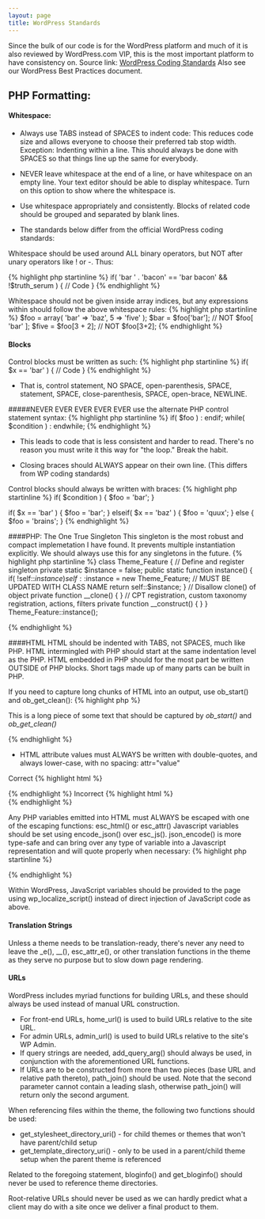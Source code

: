 ```yaml
---
layout: page
title: WordPress Standards
---
```


Since the bulk of our code is for the WordPress platform and much of it is also reviewed by WordPress.com VIP, this is the most important platform to have consistency on.
Source link: [WordPress Coding Standards](http://codex.wordpress.org/WordPress_Coding_Standards)
Also see our WordPress Best Practices document.

## PHP Formatting:

#### Whitespace:

* Always use TABS instead of SPACES to indent code:
This reduces code size and allows everyone to choose their preferred tab stop width.
Exception: Indenting within a line. This should always be done with SPACES so that things line up the same for everybody.

* NEVER leave whitespace at the end of a line, or have whitespace on an empty line.
Your text editor should be able to display whitespace. Turn on this option to show where the whitespace is.

* Use whitespace appropriately and consistently. Blocks of related code should be grouped and separated by blank lines.

* The standards below differ from the official WordPress coding standards:

Whitespace should be used around ALL binary operators, but NOT after unary operators like ! or -. Thus:

{% highlight php startinline %}
if( 'bar ' . 'bacon' == 'bar bacon' && !$truth_serum ) {
  // Code
}
{% endhighlight %}


Whitespace should not be given inside array indices, but any expressions within should follow the above whitespace rules:
{% highlight php startinline %}
$foo = array( 'bar' => 'baz', 5 => 'five' );
$bar = $foo['bar'];  // NOT $foo[ 'bar' ];
$five = $foo[3 + 2]; // NOT $foo[3+2];
{% endhighlight %}

#### Blocks
Control blocks must be written as such:
{% highlight php startinline %}
if( $x == 'bar' ) {
  // Code
}
{% endhighlight %}

* That is, control statement, NO SPACE, open-parenthesis, SPACE, statement, SPACE, close-parenthesis, SPACE, open-brace, NEWLINE.

#####NEVER EVER EVER EVER EVER use the alternate PHP control statement syntax:
{% highlight php startinline %}
if( $foo ) :
endif;
while( $condition ) :
endwhile;
{% endhighlight %}

* This leads to code that is less consistent and harder to read. There's no reason you must write it this way for "the loop." Break the habit.

* Closing braces should ALWAYS appear on their own line. (This differs from WP coding standards)

Control blocks should always be written with braces:
{% highlight php startinline %}
if( $condition ) {
  $foo = 'bar';
}

if( $x == 'bar' ) {
   $foo = 'bar';
}
elseif( $x == 'baz' ) {
  $foo = 'quux';
}
else {
  $foo = 'brains';
}
{% endhighlight %}

####PHP: The One True Singleton
This singleton is the most robust and compact implemetation I have found. It prevents multiple instantiation explicitly. We should always use this for any singletons in the future.
{% highlight php startinline %}
class Theme_Feature {
  // Define and register singleton
  private static $instance = false;
  public static function instance() {
    if( !self::$instance )
      self::$instance = new Theme_Feature; // MUST BE UPDATED WITH CLASS NAME
    return self::$instance;
  }
  // Disallow clone() of object
  private function __clone() { }
  // CPT registration, custom taxonomy registration, actions, filters
  private function __construct() { }
}
Theme_Feature::instance();

{% endhighlight %}

####HTML
HTML should be indented with TABS, not SPACES, much like PHP.
HTML intermingled with PHP should start at the same indentation level as the PHP.
HTML embedded in PHP should for the most part be written OUTSIDE of PHP blocks.
Short tags made up of many parts can be built in PHP.

If you need to capture long chunks of HTML into an output, use ob_start() and ob_get_clean():
{% highlight php %}
<?php ob_start(); ?>
  <p>
    This is a long piece of <span class="<?php echo esc_attr( join( ' ', $classes ) ); ?>">some text</span>
    that should be captured by <em>ob_start()</em> and <em>ob_get_clean()</em>
   </p>
<?php $markup = ob_get_clean(); ?>
{% endhighlight %}

* HTML attribute values must ALWAYS be written with double-quotes, and always lower-case, with no spacing: attr="value"

Correct
{% highlight html %}
<div class="foo bar"></div>
{% endhighlight %}
Incorrect
{% highlight html %}
<DIV class='foo bar'></DIV>
{% endhighlight %}

Any PHP variables emitted into HTML must ALWAYS be escaped with one of the escaping functions: esc_html() or esc_attr()
Javascript variables should be set using encode_json() over esc_js(). json_encode() is more type-safe and can bring over any type of variable into a Javascript representation and will quote properly when necessary:
{% highlight php startinline %}
<script>var foo = <?php echo json_encode( $foo ); ?>;</script>
{% endhighlight %}

Within WordPress, JavaScript variables should be provided to the page using wp_localize_script() instead of direct injection of JavaScript code as above.

#### Translation Strings
Unless a theme needs to be translation-ready, there's never any need to leave the _e(), __(), esc_attr_e(), or other translation functions in the theme as they serve no purpose but to slow down page rendering.

#### URLs

WordPress includes myriad functions for building URLs, and these should always be used instead of manual URL construction.

* For front-end URLs, home_url() is used to build URLs relative to the site URL.
* For admin URLs, admin_url() is used to build URLs relative to the site's WP Admin.
* If query strings are needed, add_query_arg() should always be used, in conjunction with the aforementioned URL functions.
* If URLs are to be constructed from more than two pieces (base URL and relative path thereto), path_join() should be used. Note that the second parameter cannot contain a leading slash, otherwise path_join() will return only the second argument.

When referencing files within the theme, the following two functions should be used:

* get_stylesheet_directory_uri() - for child themes or themes that won't have parent/child setup
* get_template_directory_uri() - only to be used in a parent/child theme setup when the parent theme is referenced

Related to the foregoing statement, bloginfo() and get_bloginfo() should never be used to reference theme directories.

Root-relative URLs should never be used as we can hardly predict what a client may do with a site once we deliver a final product to them.
